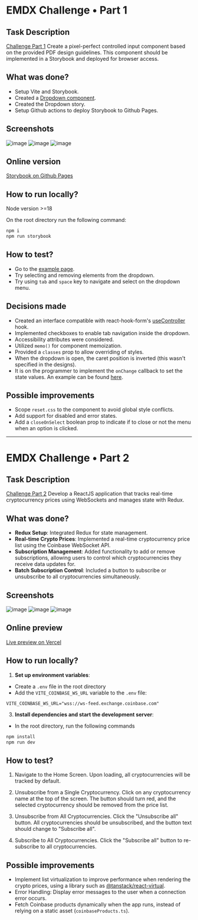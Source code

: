 # EMDX Challenge • Part 1

## Task Description

[Challenge Part 1](https://github.com/damiandelio/react-challenge/tree/main/assignment#part-1-pixel-perfect-component-implementation)
Create a pixel-perfect controlled input component based on the provided PDF design guidelines. This component should be implemented in a Storybook and deployed for browser access.

## What was done?

- Setup Vite and Storybook.
- Created a [Dropdown component](https://github.com/damiandelio/react-challenge/blob/451cc15e4da150e5348fc72f475ebf1a14da885d/src/components/Dropdown/Dropdown.tsx).
- Created the Dropdown story.
- Setup Github actions to deploy Storybook to Github Pages.

## Screenshots

![image](https://github.com/user-attachments/assets/f79b6b16-a8e0-412c-aa12-db12dcd47632)
![image](https://github.com/user-attachments/assets/51b05be3-870f-4ec4-a20b-b02b33bf52b6)
![image](https://github.com/user-attachments/assets/8175a6fb-d7c1-4386-bd39-a53f5e2c59b7)

## Online version

[Storybook on Github Pages](https://damiandelio.github.io/react-challenge)

## How to run locally?

Node version >=18

On the root directory run the following command:

```cmd
npm i
npm run storybook
```

## How to test?

- Go to the [example page](https://damiandelio.github.io/react-challenge/?path=/story/components-dropdown-example--default).
- Try selecting and removing elements from the dropdown.
- Try using `tab` and `space` key to navigate and select on the dropdown menu.

## Decisions made

- Created an interface compatible with react-hook-form's [useController](https://react-hook-form.com/api/usecontroller) hook.
- Implemented checkboxes to enable tab navigation inside the dropdown.
- Accessibility attributes were considered.
- Utilized `memo()` for component memoization.
- Provided a `classes` prop to allow overriding of styles.
- When the dropdown is open, the caret position is inverted (this wasn't specified in the designs).
- It is on the programmer to implement the `onChange` callback to set the state values. An example can be found [here](https://github.com/damiandelio/react-challenge/blob/451cc15e4da150e5348fc72f475ebf1a14da885d/src/components/Dropdown/example/ExamplePage.tsx#L52).

## Possible improvements

- Scope `reset.css` to the component to avoid global style conflicts.
- Add support for disabled and error states.
- Add a `closeOnSelect` boolean prop to indicate if to close or not the menu when an option is clicked.

---

# EMDX Challenge • Part 2

## Task Description

[Challenge Part 2](https://github.com/damiandelio/react-challenge/tree/main/assignment#part-2-real-time-crypto-price-tracker)
Develop a ReactJS application that tracks real-time cryptocurrency prices using WebSockets and manages state with Redux.

## What was done?

- **Redux Setup**: Integrated Redux for state management.
- **Real-time Crypto Prices**: Implemented a real-time cryptocurrency price list using the Coinbase WebSocket API.
- **Subscription Management**: Added functionality to add or remove subscriptions, allowing users to control which cryptocurrencies they receive data updates for.
- **Batch Subscription Control**: Included a button to subscribe or unsubscribe to all cryptocurrencies simultaneously.

## Screenshots

![image](https://github.com/user-attachments/assets/4844ba04-70dd-4874-b079-dd9132bc0ea9)
![image](https://github.com/user-attachments/assets/ee705601-1cf3-4774-8431-191c72317e3c)
![image](https://github.com/user-attachments/assets/a43ba318-cedd-4f76-ae85-b44d7bcc40d9)

## Online preview

[Live preview on Vercel](https://react-challenge-gilt.vercel.app/)

## How to run locally?

1. **Set up environment variables**:

- Create a `.env` file in the root directory
- Add the `VITE_COINBASE_WS_URL` variable to the `.env` file:

```
VITE_COINBASE_WS_URL="wss://ws-feed.exchange.coinbase.com"
```

3. **Install dependencies and start the development server**:

- In the root directory, run the following commands

```cmd
npm install
npm run dev
```

## How to test?

1. Navigate to the Home Screen. Upon loading, all cryptocurrencies will be tracked by default.

2. Unsubscribe from a Single Cryptocurrency. Click on any cryptocurrency name at the top of the screen. The button should turn red, and the selected cryptocurrency should be removed from the price list.

3. Unsubscribe from All Cryptocurrencies. Click the "Unsubscribe all" button. All cryptocurrencies should be unsubscribed, and the button text should change to "Subscribe all".

4. Subscribe to All Cryptocurrencies. Click the "Subscribe all" button to re-subscribe to all cryptocurrencies.

## Possible improvements

- Implement list virtualization to improve performance when rendering the crypto prices, using a library such as [@tanstack/react-virtual](https://www.npmjs.com/package/@tanstack/react-virtual).
- Error Handling: Display error messages to the user when a connection error occurs.
- Fetch Coinbase products dynamically when the app runs, instead of relying on a static asset (`coinbaseProducts.ts`).
